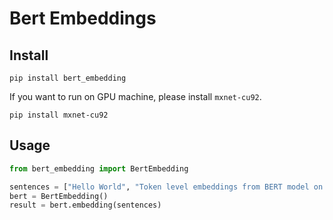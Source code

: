 # Bert Embeddings

## Install

```
pip install bert_embedding
```
If you want to run on GPU machine, please install `mxnet-cu92`.

```
pip install mxnet-cu92
```

## Usage

```python
from bert_embedding import BertEmbedding

sentences = ["Hello World", "Token level embeddings from BERT model on mxnet and gluonnlp"]
bert = BertEmbedding()
result = bert.embedding(sentences)
```